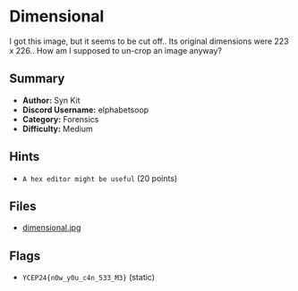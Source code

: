 # Dimensional
I got this image, but it seems to be cut off.. Its original dimensions were 223 x 226.. How am I supposed to un-crop an image anyway?

## Summary
- **Author:** Syn Kit
- **Discord Username:** elphabetsoop 
- **Category:** Forensics
- **Difficulty:** Medium

## Hints
- `A hex editor might be useful` (20 points)

## Files
- [dimensional.jpg](dist/dimensional.jpg)
  
## Flags
- `YCEP24{n0w_y0u_c4n_533_M3}` (static)
